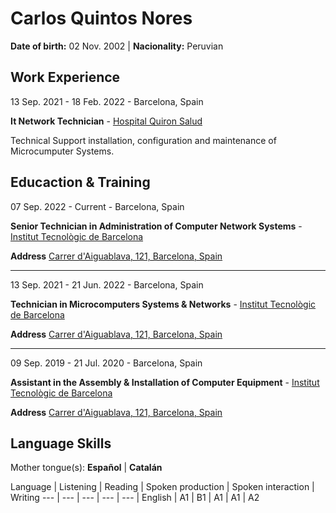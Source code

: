 # Carlos Quintos Nores
**Date of birth:** 02 Nov. 2002 | **Nacionality:** Peruvian

## Work Experience
13 Sep. 2021 - 18 Feb. 2022 - Barcelona, Spain

**It Network Technician** - [Hospital Quiron Salud](https://www.quironsalud.es/hospital-barcelona)

Technical Support installation, configuration and maintenance of Microcumputer Systems.

## Educaction & Training
07 Sep. 2022 - Current - Barcelona, Spain

**Senior Technician in Administration of Computer Network Systems** - [Institut  Tecnològic de Barcelona](https://www.itb.cat/)

**Address** [Carrer d'Aiguablava, 121, Barcelona, Spain](https://g.page/itecbcn?share)
___
13 Sep. 2021 - 21 Jun. 2022 - Barcelona, Spain

**Technician in Microcomputers Systems & Networks** - [Institut  Tecnològic de Barcelona](https://www.itb.cat/)

**Address** [Carrer d'Aiguablava, 121, Barcelona, Spain](https://g.page/itecbcn?share)
___
09 Sep. 2019 - 21 Jul. 2020 - Barcelona, Spain

**Assistant in the Assembly & Installation of Computer Equipment** - [Institut  Tecnològic de Barcelona](https://www.itb.cat/)

**Address** [Carrer d'Aiguablava, 121, Barcelona, Spain](https://g.page/itecbcn?share)

## Language Skills
Mother tongue(s): **Español** | **Catalán**

Language | Listening | Reading | Spoken production | Spoken interaction | Writing
--- | --- | --- | --- | --- |
English | A1 | B1 | A1 | A1 | A2
